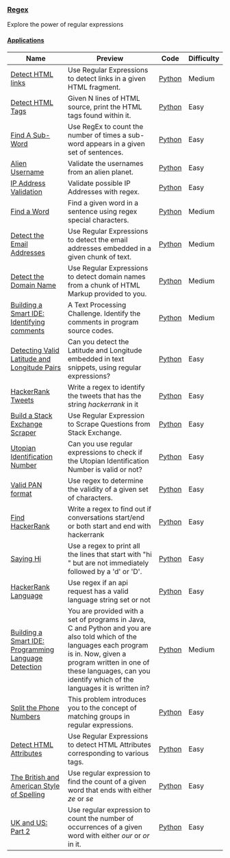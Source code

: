 
### [Regex](https://www.hackerrank.com/domains/regex)
Explore the power of regular expressions


#### [Applications](https://www.hackerrank.com/domains/regex/re-applications)

Name | Preview | Code | Difficulty
---- | ------- | ---- | ----------
[Detect HTML links](https://www.hackerrank.com/challenges/detect-html-links)|Use Regular Expressions to detect links in a given HTML fragment.|[Python](detect-html-links.py)|Medium
[Detect HTML Tags](https://www.hackerrank.com/challenges/detect-html-tags)|Given N lines of HTML source, print the HTML tags found within it.|[Python](detect-html-tags.py)|Easy
[Find A Sub-Word](https://www.hackerrank.com/challenges/find-substring)|Use RegEx  to count the number of times a sub-word appears in a given set of sentences.|[Python](find-substring.py)|Easy
[Alien Username](https://www.hackerrank.com/challenges/alien-username)|Validate the usernames from an alien planet.|[Python](alien-username.py)|Easy
[IP Address Validation](https://www.hackerrank.com/challenges/ip-address-validation)|Validate possible IP Addresses with regex.|[Python](ip-address-validation.py)|Easy
[Find a Word](https://www.hackerrank.com/challenges/find-a-word)|Find a given word in a sentence using regex special characters.|[Python](find-a-word.py)|Medium
[Detect the Email Addresses](https://www.hackerrank.com/challenges/detect-the-email-addresses)|Use Regular Expressions to detect the email addresses embedded in a given chunk of text.|[Python](detect-the-email-addresses.py)|Medium
[Detect the Domain Name](https://www.hackerrank.com/challenges/detect-the-domain-name)|Use Regular Expressions to detect domain names from a chunk of HTML Markup provided to you.|[Python](detect-the-domain-name.py)|Medium
[Building a Smart IDE: Identifying comments](https://www.hackerrank.com/challenges/ide-identifying-comments)|A Text Processing Challenge. Identify the comments in program source codes.|[Python](ide-identifying-comments.py)|Medium
[Detecting Valid Latitude and Longitude Pairs](https://www.hackerrank.com/challenges/detecting-valid-latitude-and-longitude)|Can you detect the Latitude and Longitude embedded in text snippets, using regular expressions?|[Python](detecting-valid-latitude-and-longitude.py)|Easy
[HackerRank Tweets](https://www.hackerrank.com/challenges/hackerrank-tweets)|Write a regex to identify the tweets that has the string *hackerrank* in it|[Python](hackerrank-tweets.py)|Easy
[Build a Stack Exchange Scraper](https://www.hackerrank.com/challenges/stack-exchange-scraper)|Use Regular Expression to Scrape Questions from Stack Exchange.|[Python](stack-exchange-scraper.py)|Easy
[Utopian Identification Number](https://www.hackerrank.com/challenges/utopian-identification-number)|Can you use regular expressions to check if the Utopian Identification Number is valid or not?|[Python](utopian-identification-number.py)|Easy
[Valid PAN format](https://www.hackerrank.com/challenges/valid-pan-format)|Use regex to determine the validity of a given set of characters.|[Python](valid-pan-format.py)|Easy
[Find HackerRank](https://www.hackerrank.com/challenges/find-hackerrank)|Write a regex to find out if conversations start/end or both start and end with hackerrank|[Python](find-hackerrank.py)|Easy
[Saying Hi](https://www.hackerrank.com/challenges/saying-hi)|Use a regex to print all the lines that start with "hi " but are not immediately followed by a 'd' or 'D'.|[Python](saying-hi.py)|Easy
[HackerRank Language](https://www.hackerrank.com/challenges/hackerrank-language)|Use regex if an api request has a valid language string set or not|[Python](hackerrank-language.py)|Easy
[Building a Smart IDE: Programming Language Detection](https://www.hackerrank.com/challenges/programming-language-detection)|You are provided with a set of programs in Java, C and Python and you are also told which of the languages each program is in. Now, given a program written in one of these languages, can you identify which of the languages it is written in?|[Python](programming-language-detection.py)|Medium
[Split the Phone Numbers](https://www.hackerrank.com/challenges/split-number)|This problem introduces you to the concept of matching groups in regular expressions.|[Python](split-number.py)|Easy
[Detect HTML Attributes](https://www.hackerrank.com/challenges/html-attributes)|Use Regular Expressions to detect HTML Attributes corresponding to various tags.|[Python](html-attributes.py)|Easy
[The British and American Style of Spelling](https://www.hackerrank.com/challenges/uk-and-us)|Use regular expression to find the count of a given word that ends with either *ze* or *se*|[Python](uk-and-us.py)|Easy
[UK and US: Part 2](https://www.hackerrank.com/challenges/uk-and-us-2)|Use regular expression to count the number of occurrences of a given word with either *our* or *or* in it.|[Python](uk-and-us-2.py)|Easy